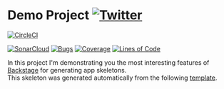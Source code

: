 #  Demo Project [![Twitter](https://img.shields.io/twitter/follow/piotr_minkowski.svg?style=social&logo=twitter&label=Follow%20Me)](https://twitter.com/piotr_minkowski)

[![CircleCI](https://circleci.com/gh/amintongbackstage/sample-spring-boot-app.svg?style=svg)](https://circleci.com/gh/amintongbackstage/sample-spring-boot-app)

[![SonarCloud](https://sonarcloud.io/images/project_badges/sonarcloud-black.svg)](https://sonarcloud.io/dashboard?id=amintongbackstage_sample-spring-boot-app)
[![Bugs](https://sonarcloud.io/api/project_badges/measure?project=amintongbackstage_sample-spring-boot-app&metric=bugs)](https://sonarcloud.io/dashboard?id=amintongbackstage_sample-spring-boot-app)
[![Coverage](https://sonarcloud.io/api/project_badges/measure?project=amintongbackstage_sample-spring-boot-app&metric=coverage)](https://sonarcloud.io/dashboard?id=amintongbackstage_sample-spring-boot-app)
[![Lines of Code](https://sonarcloud.io/api/project_badges/measure?project=amintongbackstage_sample-spring-boot-app&metric=ncloc)](https://sonarcloud.io/dashboard?id=amintongbackstage_sample-spring-boot-app)

In this project I'm demonstrating you the most interesting features of [Backstage](https://backstage.io/) for generating app skeletons. \
This skeleton was generated automatically from the following [template](https://github.com/piomin/backstage-templates/blob/master/templates/spring-boot-basic/template.yaml).